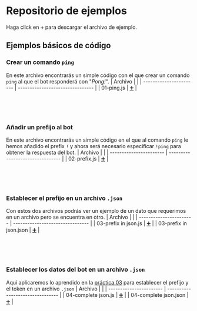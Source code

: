 # Repositorio de ejemplos
Haga click en `➕` para descargar el archivo de ejemplo.

## Ejemplos básicos de código

### Crear un comando `ping`
En este archivo encontrarás un simple código con el que crear un comando `ping` al que el bot responderá con "*Pong!*".
| Archivo                 |                                  |
| ----------------------- | -------------------------------- |
| 01-ping.js              | [➕](01-ping.js)                 |

<br>
<br>
<br>

### Añadir un prefijo al bot
En este archivo encontrarás un simple código en el que al comando `ping` le hemos añadido el prefix `!` y ahora será necesario especificar `!ping` para obtener la respuesta del bot.
| Archivo                 |                                  |
| ----------------------- | -------------------------------- |
| 02-prefix.js            | [➕](02-prefix.js)               |

<br>
<br>
<br>

### Establecer el prefijo en un archivo `.json`
Con estos dos archivos podrás ver un ejemplo de un dato que requerimos en un archivo pero se encuentra en otro.
| Archivo                 |                                  |
| ----------------------- | -------------------------------- |
| 03-prefix in json.js    | [➕](03-prefix%20in%20json.js)   |
| 03-prefix in json.json  | [➕](03-prefix%20in%20json.json) |

<br>
<br>
<br>

### Establecer los datos del bot en un archivo `.json`
Aquí aplicaremos lo aprendido en la [práctica 03](#establecer-el-prefijo-en-un-archivo-json) para establecer el prefijo y el token en un archivo `.json`
| Archivo                 |                                  |
| ----------------------- | -------------------------------- |
| 04-complete json.js     | [➕](04-complete%20json.js)      |
| 04-complete json.json   | [➕](04-complete%20json.json)    |